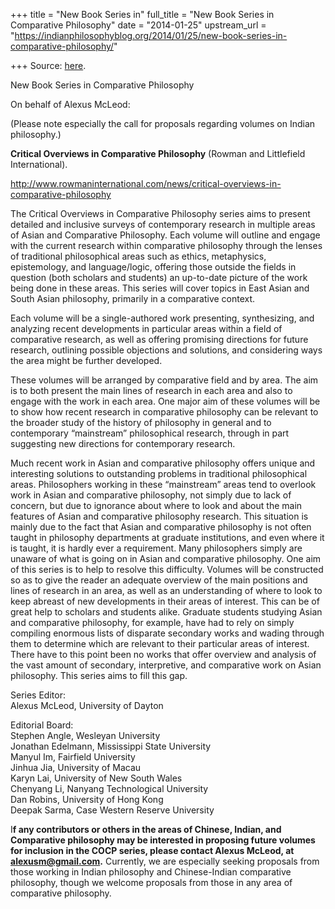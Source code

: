+++
title = "New Book Series in"
full_title = "New Book Series in Comparative Philosophy"
date = "2014-01-25"
upstream_url = "https://indianphilosophyblog.org/2014/01/25/new-book-series-in-comparative-philosophy/"

+++
Source: [here](https://indianphilosophyblog.org/2014/01/25/new-book-series-in-comparative-philosophy/).

New Book Series in Comparative Philosophy

On behalf of Alexus McLeod:

(Please note especially the call for proposals regarding volumes on
Indian philosophy.)

**Critical Overviews in Comparative Philosophy** (Rowman and Littlefield
International).

<http://www.rowmaninternational.com/news/critical-overviews-in-comparative-philosophy>

The Critical Overviews in Comparative Philosophy series aims to present
detailed and inclusive surveys of contemporary research in multiple
areas of Asian and Comparative Philosophy. Each volume will outline and
engage with the current research within comparative philosophy through
the lenses of traditional philosophical areas such as ethics,
metaphysics, epistemology, and language/logic, offering those outside
the fields in question (both scholars and students) an up-to-date
picture of the work being done in these areas. This series will cover
topics in East Asian and South Asian philosophy, primarily in a
comparative context.

Each volume will be a single-authored work presenting, synthesizing, and
analyzing recent developments in particular areas within a field of
comparative research, as well as offering promising directions for
future research, outlining possible objections and solutions, and
considering ways the area might be further developed.

These volumes will be arranged by comparative field and by area. The aim
is to both present the main lines of research in each area and also to
engage with the work in each area. One major aim of these volumes will
be to show how recent research in comparative philosophy can be relevant
to the broader study of the history of philosophy in general and to
contemporary “mainstream” philosophical research, through in part
suggesting new directions for contemporary research.

Much recent work in Asian and comparative philosophy offers unique and
interesting solutions to outstanding problems in traditional
philosophical areas. Philosophers working in these “mainstream” areas
tend to overlook work in Asian and comparative philosophy, not simply
due to lack of concern, but due to ignorance about where to look and
about the main features of Asian and comparative philosophy research.
This situation is mainly due to the fact that Asian and comparative
philosophy is not often taught in philosophy departments at graduate
institutions, and even where it is taught, it is hardly ever a
requirement. Many philosophers simply are unaware of what is going on in
Asian and comparative philosophy. One aim of this series is to help to
resolve this difficulty. Volumes will be constructed so as to give the
reader an adequate overview of the main positions and lines of research
in an area, as well as an understanding of where to look to keep abreast
of new developments in their areas of interest. This can be of great
help to scholars and students alike. Graduate students studying Asian
and comparative philosophy, for example, have had to rely on simply
compiling enormous lists of disparate secondary works and wading through
them to determine which are relevant to their particular areas of
interest. There have to this point been no works that offer overview and
analysis of the vast amount of secondary, interpretive, and comparative
work on Asian philosophy. This series aims to fill this gap.

Series Editor:  
Alexus McLeod, University of Dayton

Editorial Board:  
Stephen Angle, Wesleyan University  
Jonathan Edelmann, Mississippi State University  
Manyul Im, Fairfield University  
Jinhua Jia, University of Macau  
Karyn Lai, University of New South Wales  
Chenyang Li, Nanyang Technological University  
Dan Robins, University of Hong Kong  
Deepak Sarma, Case Western Reserve University

I**f any contributors or others in the areas of Chinese, Indian, and
Comparative philosophy may be interested in proposing future volumes for
inclusion in the COCP series, please contact Alexus McLeod, at
alexusm@gmail.com.** Currently, we are especially seeking proposals from
those working in Indian philosophy and Chinese-Indian comparative
philosophy, though we welcome proposals from those in any area of
comparative philosophy.
